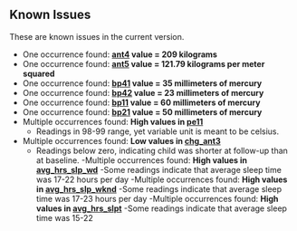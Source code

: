 ## Known Issues

These are known issues in the current version.

- One occurrence found: **[ant4](https://sleepdata.org/datasets/chat/variables/ant4) value = 209 kilograms**
- One occurrence found: **[ant5](https://sleepdata.org/datasets/chat/variables/ant5) value = 121.79 kilograms per meter squared**
- One occurrence found: **[bp41](https://sleepdata.org/datasets/chat/variables/bp41) value = 35 millimeters of mercury**
- One occurrence found: **[bp42](https://sleepdata.org/datasets/chat/variables/bp42) value = 23 millimeters of mercury**
- One occurrence found: **[bp11](https://sleepdata.org/datasets/chat/variables/bp11) value = 60 millimeters of mercury**
- One occurrence found: **[bp21](https://sleepdata.org/datasets/chat/variables/bp21) value = 50 millimeters of mercury**
- Multiple occurrences found: **High values in [pe11](https://sleepdata.org/datasets/chat/variables/pe11)**
  - Readings in 98-99 range, yet variable unit is meant to be celsius.
- Multiple occurrences found: **Low values in [chg_ant3](https://sleepdata.org/datasets/chat/variables/chg_ant3)**
  - Readings below zero, indicating child was shorter at follow-up than at baseline.
-Multiple occurrences found: **High values in [avg_hrs_slp_wd](https://sleepdata.org/datasets/chat/variables/avg_hrs_slp_wd)**
  -Some readings indicate that average sleep time was 17-22 hours per day
-Multiple occurrences found: **High values in [avg_hrs_slp_wknd](https://sleepdata.org/datasets/chat/variables/avg_hrs_slp_wknd)**
  -Some readings indicate that average sleep time was 17-23 hours per day
-Multiple occurrences found: **High values in [avg_hrs_slpt](https://sleepdata.org/datasets/chat/variables/avg_hrs_slpt)**
  -Some readings indicate that average sleep time was 15-22
